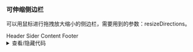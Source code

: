 ### 可伸缩侧边栏

可以用鼠标进行拖拽放大缩小的侧边栏，需要用到的参数：<yc-tag>resizeDirections</yc-tag>。

<div class="cell-demo vp-raw">
  <div class="layout-demo">
    <yc-layout>
      <yc-layout-header>Header</yc-layout-header>
      <yc-layout>
        <yc-layout-sider :resize-directions="['right']">
          Sider
        </yc-layout-sider>
        <yc-layout-content>Content</yc-layout-content>
      </yc-layout>
      <yc-layout-footer>Footer</yc-layout-footer>
    </yc-layout>
  </div>
</div>

<style scoped>
.layout-demo :deep(.yc-layout-header),
.layout-demo :deep(.yc-layout-footer),
.layout-demo :deep(.yc-layout-sider-children),
.layout-demo :deep(.yc-layout-content) {
  display: flex;
  flex-direction: column;
  justify-content: center;
  color: var(--color-white);
  font-size: 16px;
  font-stretch: condensed;
  text-align: center;
}

.layout-demo :deep(.yc-layout-header),
.layout-demo :deep(.yc-layout-footer) {
height: 64px;
background-color: var(--color-primary-light-4);
}

.layout-demo :deep(.yc-layout-sider) {
width: 206px;
background-color: var(--color-primary-light-3);
min-width: 150px;
max-width: 500px;
height: 200px;
}

.layout-demo :deep(.yc-layout-content) {
background-color: rgb(var(--arcoblue-6));
}
</style>

<details>
<summary>查看/隐藏代码</summary>

```vue
<template>
  <div class="layout-demo">
    <yc-layout>
      <yc-layout-header>Header</yc-layout-header>
      <yc-layout>
        <yc-layout-sider :resize-directions="['right']">
          Sider
        </yc-layout-sider>
        <yc-layout-content>Content</yc-layout-content>
      </yc-layout>
      <yc-layout-footer>Footer</yc-layout-footer>
    </yc-layout>
  </div>
</template>
<style scoped>
.layout-demo :deep(.yc-layout-header),
.layout-demo :deep(.yc-layout-footer),
.layout-demo :deep(.yc-layout-sider-children),
.layout-demo :deep(.yc-layout-content) {
  display: flex;
  flex-direction: column;
  justify-content: center;
  color: var(--color-white);
  font-size: 16px;
  font-stretch: condensed;
  text-align: center;
}

.layout-demo :deep(.yc-layout-header),
.layout-demo :deep(.yc-layout-footer) {
  height: 64px;
  background-color: var(--color-primary-light-4);
}

.layout-demo :deep(.yc-layout-sider) {
  width: 206px;
  background-color: var(--color-primary-light-3);
  min-width: 150px;
  max-width: 500px;
  height: 200px;
}

.layout-demo :deep(.yc-layout-content) {
  background-color: rgb(var(--arcoblue-6));
}
</style>
```

</details>
